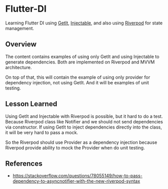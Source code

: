 # Flutter-DI
Learning Flutter DI using [GetIt](https://pub.dev/packages/get_it), [Injectable](https://pub.dev/packages/injectable), and also using [Riverpod](https://riverpod.dev/) for state management.

## Overview
The content contains examples of using only GetIt and using Injectable to generate dependencies. 
Both are implemented on Riverpod and MVVM architecture.

On top of that, this will contain the example of using only provider for dependency injection, not using GetIt. And it will be examples of unit testing.

## Lesson Learned 
Using GetIt and Injectable with Riverpod is possible, but it hard to do a test.
Because Riverpod class like Notifier and we should not send dependencies via constructor. If using GetIt to inject dependencies directly into the class, it will be very hard to pass a mock.

So the Riverpod should use Provider as a dependency injection because Riverpod provide ability to mock the Provider when do unit testing.

## References
* https://stackoverflow.com/questions/78055149/how-to-pass-dependency-to-asyncnotifier-with-the-new-riverpod-syntax

